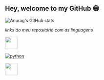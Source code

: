 
## Hey, welcome to my GitHub 😁

<!--
**VRuanFab/VRuanFab** is a ✨ _special_ ✨ repository because its `README.md` (this file) appears on your GitHub profile.

Here are some ideas to get you started:

- 🔭 I’m currently working on ...
- 🌱 I’m currently learning ...
- 👯 I’m looking to collaborate on ...
- 🤔 I’m looking for help with ...
- 💬 Ask me about ...
- 📫 How to reach me: ...
- 😄 Pronouns: ...
- ⚡ Fun fact: ...
-->

![Anurag's GitHub stats](https://github-readme-stats.vercel.app/api?username=vruanfab&theme=material-palenight&show_icons=true)

*links do meu repositório com as linguagens*

<div width="40" height="40">
  
<a href="https://github.com/VRuanFab?tab=repositories&q=&type=&language=javascript&sort=" target="_blank">
  <img loading="lazy" src="https://cdn.jsdelivr.net/gh/devicons/devicon@latest/icons/javascript/javascript-original.svg" width="40" height="40" target="_blank"/>
<a/>

<!--
<a href="https://github.com/VRuanFab?tab=repositories&q=&type=&language=python&sort=" target="_blank">
  <img src="https://cdn.jsdelivr.net/gh/devicons/devicon@latest/icons/python/python-original.svg" width="40" height="40" target="_blank"/>
</a>
!-->
[![python](<img src="https://cdn.jsdelivr.net/gh/devicons/devicon@latest/icons/python/python-original.svg" width="40" height="40" target="_blank"/>)](https://github.com/VRuanFab?tab=repositories&q=&type=&language=python&sort=)

<a href="https://www.linkedin.com/in/ruan-fabricio-340739165/" target="_blank">
  <img src="https://cdn.jsdelivr.net/gh/devicons/devicon@latest/icons/linkedin/linkedin-original.svg" width="40" height="40" target="_blank"/>
</a>
</div>
